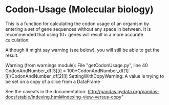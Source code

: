 # Codon-Usage (Molecular biology)
This is a function for calculating the codon usage of an organism by entering a set of gene sequences without any space in between.
It is recommended that using 10+ genes will result in a more accurate calculation.

Although it might say warning (see below), you will still be able to get the result.


Warning (from warnings module):
  File "getCodonUsage.py", line 40
    CodonAndNumber_df[3][i] = 100*CodonAndNumber_df[1][i]/CodonAndNumber_df[2][i]
SettingWithCopyWarning: 
A value is trying to be set on a copy of a slice from a DataFrame

See the caveats in the documentation: http://pandas.pydata.org/pandas-docs/stable/indexing.html#indexing-view-versus-copy"

